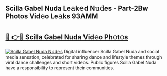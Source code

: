 ## Scilla Gabel Nuda Le𝚊k𝚎d N𝚞𝚍es - Part-2Bw Photos Vid𝚎o Le𝚊ks 93AMM

# <h2><a href="http://fbf7co.evod.top/?m=Scilla+Gabel+Nuda">🔗 👉🔴 Scilla Gabel Nuda Vid𝚎o Ph𝚘t𝚘s</a></h2>

[![Scilla Gabel Nuda N𝚞d𝚎s](https://i.imgur.com/8V9OHl7.gif)](http://fbf7co.evod.top/?m=Scilla+Gabel+Nuda)
Digital influencer Scilla Gabel Nuda and social media sensation, celebrated for sharing dance and lifestyle themes through viral dance challenges and short videos. Public figures Scilla Gabel Nuda have a responsibility to represent their communities. 
